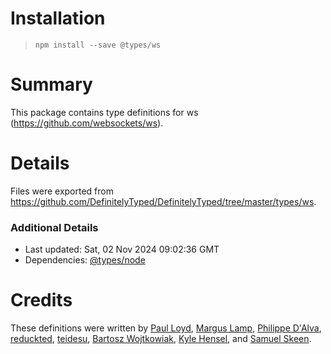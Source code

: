 # Installation

> `npm install --save @types/ws`

# Summary

This package contains type definitions for ws (https://github.com/websockets/ws).

# Details

Files were exported from https://github.com/DefinitelyTyped/DefinitelyTyped/tree/master/types/ws.

### Additional Details

* Last updated: Sat, 02 Nov 2024 09:02:36 GMT
* Dependencies: [@types/node](https://npmjs.com/package/@types/node)

# Credits

These definitions were written
by [Paul Loyd](https://github.com/loyd), [Margus Lamp](https://github.com/mlamp), [Philippe D'Alva](https://github.com/TitaneBoy), [reduckted](https://github.com/reduckted), [teidesu](https://github.com/teidesu), [Bartosz Wojtkowiak](https://github.com/wojtkowiak), [Kyle Hensel](https://github.com/k-yle),
and [Samuel Skeen](https://github.com/cwadrupldijjit).
